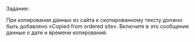 Задание:

При копировании данных из сайта к скопированному тексту должно быть добавлено «Copied from ordered site». Включите в это
сообщение данные о дате и времени копирования.